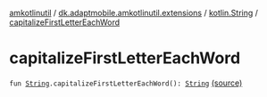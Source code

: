 [amkotlinutil](../../index.md) / [dk.adaptmobile.amkotlinutil.extensions](../index.md) / [kotlin.String](index.md) / [capitalizeFirstLetterEachWord](./capitalize-first-letter-each-word.md)

# capitalizeFirstLetterEachWord

`fun `[`String`](https://kotlinlang.org/api/latest/jvm/stdlib/kotlin/-string/index.html)`.capitalizeFirstLetterEachWord(): `[`String`](https://kotlinlang.org/api/latest/jvm/stdlib/kotlin/-string/index.html) [(source)](https://github.com/adaptmobile-organization/amkotlinutil/tree/master/amkotlinutil/amkotlinutil/src/main/java/dk/adaptmobile/amkotlinutil/extensions/StringExtensions.kt#L94)